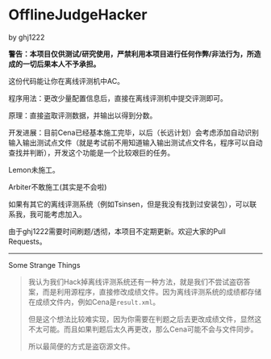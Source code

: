 # OfflineJudgeHacker

by ghj1222

**警告：本项目仅供测试/研究使用，严禁利用本项目进行任何作弊/非法行为，所造成的一切后果本人不予承担。**

这份代码能让你在离线评测机中AC。

程序用法：更改少量配置信息后，直接在离线评测机中提交评测即可。

原理：直接盗取评测数据，并输出以得到分数。

开发进展：目前Cena已经基本施工完毕，以后（长远计划）会考虑添加自动识别输入输出测试点文件（就是考试前不用知道输入输出测试点文件名，程序可以自动查找并判断），开发这个功能是一个比较艰巨的任务。

Lemon未施工。

Arbiter不敢施工(其实是不会啦)

如果有其它的离线评测系统（例如Tsinsen，但是我没有找到过安装包），可以联系我，我可能考虑加入。

由于ghj1222需要时间刷题/透彻，本项目不定期更新。欢迎大家的Pull Requests。

---

Some Strange Things

> 我认为我们Hack掉离线评测系统还有一种方法，就是我们不尝试盗窃答案，而是利用源程序，直接修改成绩文件。因为离线评测系统的成绩都存储在成绩文件内，例如Cena是`result.xml`。
>
> 但是这个想法比较难实现，因为你需要在判题之后去更改成绩文件，显然这不太可能。而且如果判题后太久再更改，那么Cena可能不会与文件同步。
>
> 所以最简便的方式是盗窃源文件。
